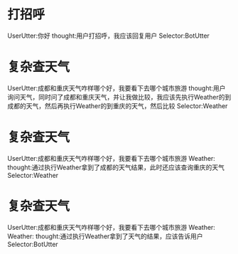 # 打招呼
UserUtter:你好
thought:用户打招呼，我应该回复用户
Selector:BotUtter


# 复杂查天气
UserUtter:成都和重庆天气咋样哪个好，我要看下去哪个城市旅游
thought:用户询问天气，同时问了成都和重庆天气，并让我做比较，我应该先执行Weather的到成都的天气，然后再执行Weather的到重庆的天气，然后比较
Selector:Weather


# 复杂查天气
UserUtter:成都和重庆天气咋样哪个好，我要看下去哪个城市旅游
Weather:<text>
thought:通过执行Weather拿到了成都的天气结果，此时还应该查询重庆的天气
Selector:Weather


# 复杂查天气
UserUtter:成都和重庆天气咋样哪个好，我要看下去哪个城市旅游
Weather:<text>
Weather:<text>
thought:通过执行Weather拿到了天气的结果，应该告诉用户
Selector:BotUtter


